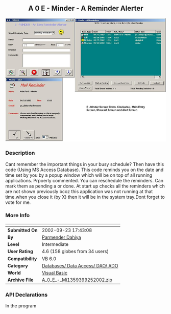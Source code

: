 ﻿<div align="center">

## A 0 E \- Minder \- A Reminder Alerter

<img src="PIC200292581953956.jpg">
</div>

### Description

Cant remember the important things in your busy schedule? Then have this code (Using MS Access Database). This code reminds you on the date and time set by you by a popup window which will be on top of all running applications. Prpoerly commented. You can reschedule the reminders. Can mark them as pending a or done. At start up checks all the reminders which are not shown previously bcoz this application was not running at that time.when you close it (by X) then it will be in the system tray.Dont forget to vote for me.
 
### More Info
 


<span>             |<span>
---                |---
**Submitted On**   |2002-09-23 17:43:08
**By**             |[Parmender Dahiya](https://github.com/Planet-Source-Code/PSCIndex/blob/master/ByAuthor/parmender-dahiya.md)
**Level**          |Intermediate
**User Rating**    |4.6 (158 globes from 34 users)
**Compatibility**  |VB 6\.0
**Category**       |[Databases/ Data Access/ DAO/ ADO](https://github.com/Planet-Source-Code/PSCIndex/blob/master/ByCategory/databases-data-access-dao-ado__1-6.md)
**World**          |[Visual Basic](https://github.com/Planet-Source-Code/PSCIndex/blob/master/ByWorld/visual-basic.md)
**Archive File**   |[A\_0\_E\_\-\_Mi1359399252002\.zip](https://github.com/Planet-Source-Code/parmender-dahiya-a-0-e-minder-a-reminder-alerter__1-39204/archive/master.zip)

### API Declarations

In the program





